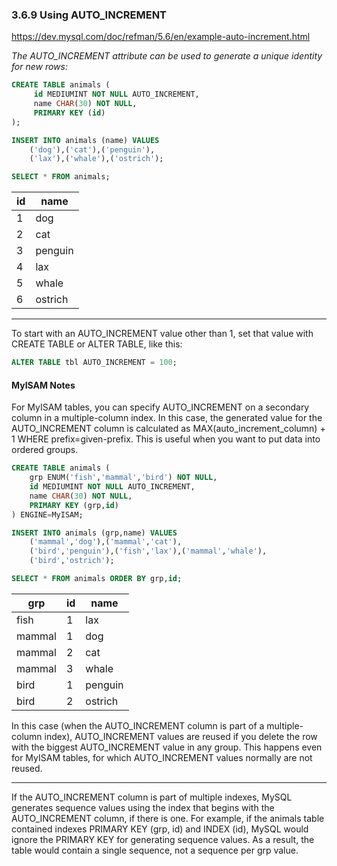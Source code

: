 ### 3.6.9 Using AUTO_INCREMENT

https://dev.mysql.com/doc/refman/5.6/en/example-auto-increment.html

<i>The AUTO_INCREMENT attribute can be used to generate a unique identity for new rows:</i>

```SQL
CREATE TABLE animals (
     id MEDIUMINT NOT NULL AUTO_INCREMENT,
     name CHAR(30) NOT NULL,
     PRIMARY KEY (id)
);

INSERT INTO animals (name) VALUES
    ('dog'),('cat'),('penguin'),
    ('lax'),('whale'),('ostrich');

SELECT * FROM animals;
```

| id | name    |
|----|---------|
|  1 | dog     |
|  2 | cat     |
|  3 | penguin |
|  4 | lax     |
|  5 | whale   |
|  6 | ostrich |

---------------

<p>To start with an AUTO_INCREMENT value other than 1, set that value with CREATE TABLE or ALTER TABLE, like this:</p>

```SQL
ALTER TABLE tbl AUTO_INCREMENT = 100;
```


#### MyISAM Notes

For MyISAM tables, you can specify AUTO_INCREMENT on a secondary column in a multiple-column index. In this case, the generated value for the AUTO_INCREMENT column is calculated as MAX(auto_increment_column) + 1 WHERE prefix=given-prefix. This is useful when you want to put data into ordered groups.

```SQL
CREATE TABLE animals (
    grp ENUM('fish','mammal','bird') NOT NULL,
    id MEDIUMINT NOT NULL AUTO_INCREMENT,
    name CHAR(30) NOT NULL,
    PRIMARY KEY (grp,id)
) ENGINE=MyISAM;

INSERT INTO animals (grp,name) VALUES
    ('mammal','dog'),('mammal','cat'),
    ('bird','penguin'),('fish','lax'),('mammal','whale'),
    ('bird','ostrich');

SELECT * FROM animals ORDER BY grp,id;
```

| grp    | id | name    |
|--------|----|---------|
| fish   |  1 | lax     |
| mammal |  1 | dog     |
| mammal |  2 | cat     |
| mammal |  3 | whale   |
| bird   |  1 | penguin |
| bird   |  2 | ostrich |


In this case (when the AUTO_INCREMENT column is part of a multiple-column index), AUTO_INCREMENT values are reused if you delete the row with the biggest AUTO_INCREMENT value in any group. This happens even for MyISAM tables, for which AUTO_INCREMENT values normally are not reused.

-------------------------

If the AUTO_INCREMENT column is part of multiple indexes, MySQL generates sequence values using the index that begins with the AUTO_INCREMENT column, if there is one. For example, if the animals table contained indexes PRIMARY KEY (grp, id) and INDEX (id), MySQL would ignore the PRIMARY KEY for generating sequence values. As a result, the table would contain a single sequence, not a sequence per grp value.
